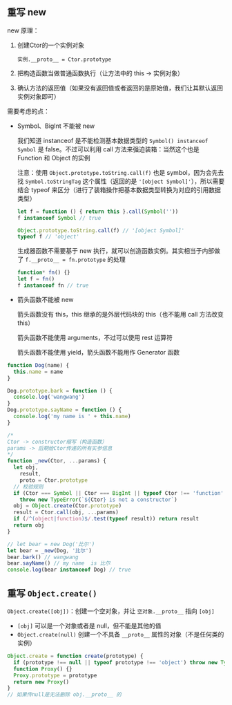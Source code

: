 ## 重写 new

new 原理：

1. 创建Ctor的一个实例对象

   `实例.__proto__ = Ctor.prototype`

2. 把构造函数当做普通函数执行（让方法中的 this -> 实例对象）

3. 确认方法的返回值（如果没有返回值或者返回的是原始值，我们让其默认返回实例对象即可）

需要考虑的点：

- Symbol、BigInt 不能被 new

  我们知道 instanceof 是不能检测基本数据类型的 `Symbol() instanceof Symbol` 是 false。不过可以利用 call 方法来强迫装箱：当然这个也是 Function 和 Object 的实例

  注意：使用 `Object.prototype.toString.call(f)` 也是 symbol，因为会先去找 `Symbol.toStringTag` 这个属性（返回的是 `'[object Symbol]'`），所以需要结合 typeof 来区分（进行了装箱操作把基本数据类型转换为对应的引用数据类型）

  ```js
  let f = function () { return this }.call(Symbol(''))
  f instanceof Symbol // true
  
  Object.prototype.toString.call(f) // '[object Symbol]'
  typeof f // 'object'
  ```

  生成器函数不需要基于 new 执行，就可以创造函数实例。其实相当于内部做了 `f.__proto__ = fn.prototype` 的处理

  ```js
  function* fn() {}
  let f = fn()
  f instanceof fn // true
  ```

- 箭头函数不能被 new

  箭头函数没有 this，this 继承的是外层代码块的 this（也不能用 call 方法改变 this）

  箭头函数不能使用 arguments，不过可以使用 rest 运算符

  箭头函数不能使用 yield，箭头函数不能用作 Generator 函数

```js
function Dog(name) {
  this.name = name
}

Dog.prototype.bark = function () {
  console.log('wangwang')
}
Dog.prototype.sayName = function () {
  console.log('my name is ' + this.name)
}

/*
Ctor -> constructor缩写（构造函数）
params -> 后期给Ctor传递的所有实参信息
*/
function _new(Ctor, ...params) {
  let obj,
    result,
    proto = Ctor.prototype
  // 校验规则
  if (Ctor === Symbol || Ctor === BigInt || typeof Ctor !== 'function' || !proto)
    throw new TypeError(`${Ctor} is not a constructor`)
  obj = Object.create(Ctor.prototype)
  result = Ctor.call(obj, ...params)
  if (/^(object|function)$/.test(typeof result)) return result
  return obj
}

// let bear = new Dog('比尔')
let bear = _new(Dog, '比尔')
bear.bark() // wangwang
bear.sayName() // my name  is 比尔
console.log(bear instanceof Dog) // true
```

## 重写 `Object.create()`

`Object.create([obj])`：创建一个空对象，并让 `空对象.__proto__` 指向 `[obj]`

- `[obj]` 可以是一个对象或者是 null，但不能是其他的值
- `Object.create(null)` 创建一个不具备 `__proto__` 属性的对象（不是任何类的实例）

```js
Object.create = function create(prototype) {
  if (prototype !== null || typeof prototype !== 'object') throw new TypeError('Object prototype may only be')
  function Proxy() {}
  Proxy.prototype = prototype
  return new Proxy()
}
// 如果传null是无法删除 obj.__proto__ 的
```

